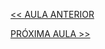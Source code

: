 [<< AULA ANTERIOR](https://github.com/pvreboucas/entrega-continua-cd/blob/aula-01/aulas/1-Introdu%C3%A7%C3%A3o.md)


[PRÓXIMA AULA >>](https://github.com/pvreboucas/entrega-continua-cd/blob/aula-01/aulas/5-Release%20Antipatterns.md)
